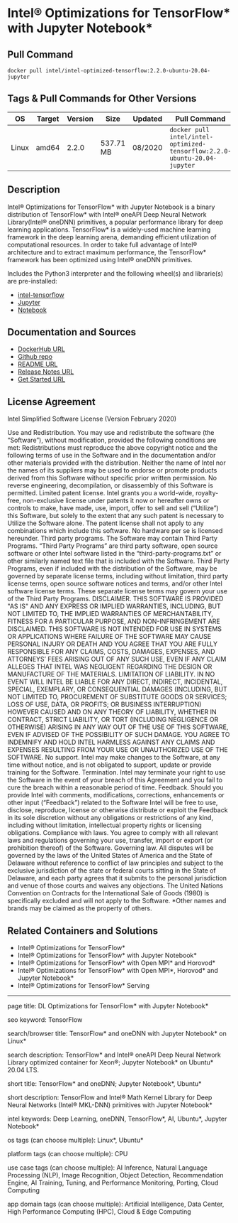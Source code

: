 # Intel® Optimizations for TensorFlow\* with Jupyter Notebook\*

## Pull Command

```
docker pull intel/intel-optimized-tensorflow:2.2.0-ubuntu-20.04-jupyter
```

## Tags & Pull Commands for Other Versions

| OS  | Target | Version | Size | Updated | Pull Command |
| --- | ------ | ------- |  --- |  ------ |  ----------- |
| Linux | amd64 | 2.2.0 | 537.71 MB | 08/2020 | `docker pull intel/intel-optimized-tensorflow:2.2.0-ubuntu-20.04-jupyter` |

## Description

Intel® Optimizations for TensorFlow\* with Jupyter Notebook is a binary distribution of TensorFlow\* with Intel® oneAPI Deep Neural Network Library(Intel® oneDNN) primitives, a popular performance library for deep learning applications. TensorFlow\* is a widely-used machine learning framework in the deep learning arena, demanding efficient utilization of computational resources. In order to take full advantage of Intel® architecture and to extract maximum performance, the TensorFlow\* framework has been optimized using Intel® oneDNN primitives.

Includes the Python3 interpreter and the following wheel(s) and librarie(s) are pre-installed:
 - [intel-tensorflow](https://pypi.org/project/intel-tensorflow)
 - [Jupyter](https://pypi.org/project/jupyter/)
 - [Notebook](https://pypi.org/project/notebook/)

## Documentation and Sources

- [DockerHub URL](https://hub.docker.com/r/intel/intel-optimized-tensorflow)
- [Github repo](https://github.com/Intel-tensorflow/tensorflow/tree/master)
- [README URL](https://github.com/Intel-tensorflow/tensorflow/blob/master/README.md)
- [Release Notes URL](https://github.com/Intel-tensorflow/tensorflow/releases)
- [Get Started URL](https://software.intel.com/content/www/us/en/develop/articles/intel-optimization-for-tensorflow-installation-guide.html)

## License Agreement

Intel Simplified Software License (Version February 2020)

Use and Redistribution. You may use and redistribute the software (the “Software”), without modification, provided the following conditions are met:
Redistributions must reproduce the above copyright notice and the following terms of use in the Software and in the documentation and/or other materials provided with the distribution.
Neither the name of Intel nor the names of its suppliers may be used to endorse or promote products derived from this Software without specific prior written permission.
No reverse engineering, decompilation, or disassembly of this Software is permitted.
Limited patent license. Intel grants you a world-wide, royalty-free, non-exclusive license under patents it now or hereafter owns or controls to make, have made, use, import, offer to sell and sell (“Utilize”) this Software, but solely to the extent that any such patent is necessary to Utilize the Software alone. The patent license shall not apply to any combinations which include this software. No hardware per se is licensed hereunder.
Third party programs. The Software may contain Third Party Programs. “Third Party Programs” are third party software, open source software or other Intel software listed in the “third-party-programs.txt” or other similarly named text file that is included with the Software. Third Party Programs, even if included with the distribution of the Software, may be governed by separate license terms, including without limitation, third party license terms, open source software notices and terms, and/or other Intel software license terms. These separate license terms may govern your use of the Third Party Programs.
DISCLAIMER. THIS SOFTWARE IS PROVIDED "AS IS" AND ANY EXPRESS OR IMPLIED WARRANTIES, INCLUDING, BUT NOT LIMITED TO, THE IMPLIED WARRANTIES OF MERCHANTABILITY, FITNESS FOR A PARTICULAR PURPOSE, AND NON-INFRINGEMENT ARE DISCLAIMED. THIS SOFTWARE IS NOT INTENDED FOR USE IN SYSTEMS OR APPLICATIONS WHERE FAILURE OF THE SOFTWARE MAY CAUSE PERSONAL INJURY OR DEATH AND YOU AGREE THAT YOU ARE FULLY RESPONSIBLE FOR ANY CLAIMS, COSTS, DAMAGES, EXPENSES, AND ATTORNEYS’ FEES ARISING OUT OF ANY SUCH USE, EVEN IF ANY CLAIM ALLEGES THAT INTEL WAS NEGLIGENT REGARDING THE DESIGN OR MANUFACTURE OF THE MATERIALS.
LIMITATION OF LIABILITY. IN NO EVENT WILL INTEL BE LIABLE FOR ANY DIRECT, INDIRECT, INCIDENTAL, SPECIAL, EXEMPLARY, OR CONSEQUENTIAL DAMAGES (INCLUDING, BUT NOT LIMITED TO, PROCUREMENT OF SUBSTITUTE GOODS OR SERVICES; LOSS OF USE, DATA, OR PROFITS; OR BUSINESS INTERRUPTION) HOWEVER CAUSED AND ON ANY THEORY OF LIABILITY, WHETHER IN CONTRACT, STRICT LIABILITY, OR TORT (INCLUDING NEGLIGENCE OR OTHERWISE) ARISING IN ANY WAY OUT OF THE USE OF THIS SOFTWARE, EVEN IF ADVISED OF THE POSSIBILITY OF SUCH DAMAGE. YOU AGREE TO INDEMNIFY AND HOLD INTEL HARMLESS AGAINST ANY CLAIMS AND EXPENSES RESULTING FROM YOUR USE OR UNAUTHORIZED USE OF THE SOFTWARE.
No support. Intel may make changes to the Software, at any time without notice, and is not obligated to support, update or provide training for the Software.
Termination. Intel may terminate your right to use the Software in the event of your breach of this Agreement and you fail to cure the breach within a reasonable period of time.
Feedback. Should you provide Intel with comments, modifications, corrections, enhancements or other input (“Feedback”) related to the Software Intel will be free to use, disclose, reproduce, license or otherwise distribute or exploit the Feedback in its sole discretion without any obligations or restrictions of any kind, including without limitation, intellectual property rights or licensing obligations.
Compliance with laws. You agree to comply with all relevant laws and regulations governing your use, transfer, import or export (or prohibition thereof) of the Software.
Governing law. All disputes will be governed by the laws of the United States of America and the State of Delaware without reference to conflict of law principles and subject to the exclusive jurisdiction of the state or federal courts sitting in the State of Delaware, and each party agrees that it submits to the personal jurisdiction and venue of those courts and waives any objections. The United Nations Convention on Contracts for the International Sale of Goods (1980) is specifically excluded and will not apply to the Software.
*Other names and brands may be claimed as the property of others.

## Related Containers and Solutions

- Intel® Optimizations for TensorFlow\*
- Intel® Optimizations for TensorFlow\* with Jupyter Notebook\*
- Intel® Optimizations for TensorFlow\* with Open MPI\* and Horovod\*
- Intel® Optimizations for TensorFlow\* with Open MPI\*, Horovod\* and Jupyter Notebook\*
- Intel® Optimizations for TensorFlow\* Serving

---
page title: DL Optimizations for TensorFlow\* with Jupyter Notebook\*

seo keyword: TensorFlow

search/browser title: TensorFlow\* and oneDNN with Jupyter Notebook* on Linux\*

search description: TensorFlow\* and Intel® oneAPI Deep Neural Network Library optimized container for Xeon®; Jupyter Notebook\* on Ubuntu* 20.04 LTS.

short title: TensorFlow\* and oneDNN; Jupyter Notebook\*, Ubuntu\*

short description: TensorFlow and Intel® Math Kernel Library for Deep Neural Networks (Intel® MKL-DNN) primitives with Jupyter Notebook\*

intel keywords: Deep Learning, oneDNN, TensorFlow\*, AI, Ubuntu\*, Jupyter Notebook\*

os tags (can choose multiple): Linux\*, Ubuntu\*

platform tags (can choose multiple): CPU

use case tags (can choose multiple): AI Inference, Natural Language Processing (NLP), Image Recognition, Object Detection, Recommendation Engine, AI Training, Tuning, and Performance Monitoring, Porting, Cloud Computing

app domain tags (can choose multiple): Artificial Intelligence, Data Center, High Performance Computing (HPC), Cloud & Edge Computing

